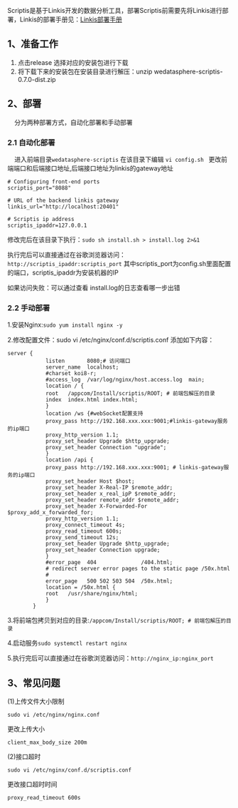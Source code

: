 Scriptis是基于Linkis开发的数据分析工具，部署Scriptis前需要先将Linkis进行部署，Linkis的部署手册见：[Linkis部署手册](https://github.com/WeBankFinTech/Linkis/blob/master/docs/zh_CN/ch1/deploy.md)

## 1、准备工作

1. 点击release 选择对应的安装包进行下载
2. 将下载下来的安装包在安装目录进行解压：unzip wedatasphere-scriptis-0.7.0-dist.zip

## 2、部署
&nbsp;&nbsp;&nbsp;&nbsp;分为两种部署方式，自动化部署和手动部署

### 2.1 自动化部署
&nbsp;&nbsp;&nbsp;&nbsp;进入前端目录```wedatasphere-scriptis``` 在该目录下编辑 ```vi config.sh ```
更改前端端口和后端接口地址,后端接口地址为linkis的gateway地址
```$xslt
# Configuring front-end ports
scriptis_port="8088"

# URL of the backend linkis gateway
linkis_url="http://localhost:20401"

# Scriptis ip address
scriptis_ipaddr=127.0.0.1
```

修改完后在该目录下执行：```sudo sh install.sh > install.log 2>&1```

执行完后可以直接通过在谷歌浏览器访问：```http://scriptis_ipaddr:scriptis_port``` 其中scriptis_port为config.sh里面配置的端口，scriptis_ipaddr为安装机器的IP

如果访问失败：可以通过查看 install.log的日志查看哪一步出错

### 2.2 手动部署
1.安装Nginx:```sudo yum install nginx -y```

2.修改配置文件：sudo vi /etc/nginx/conf.d/scriptis.conf
添加如下内容：
```
server {
            listen       8080;# 访问端口
            server_name  localhost;
            #charset koi8-r;
            #access_log  /var/log/nginx/host.access.log  main;
            location / {
            root   /appcom/Install/scriptis/ROOT; # 前端包解压的目录
            index  index.html index.html;
            }
            location /ws {#webSocket配置支持
            proxy_pass http://192.168.xxx.xxx:9001;#linkis-gateway服务的ip端口
            proxy_http_version 1.1;
            proxy_set_header Upgrade $http_upgrade;
            proxy_set_header Connection "upgrade";
            }
            location /api {
            proxy_pass http://192.168.xxx.xxx:9001; # linkis-gateway服务的ip端口
            proxy_set_header Host $host;
            proxy_set_header X-Real-IP $remote_addr;
            proxy_set_header x_real_ipP $remote_addr;
            proxy_set_header remote_addr $remote_addr;
            proxy_set_header X-Forwarded-For $proxy_add_x_forwarded_for;
            proxy_http_version 1.1;
            proxy_connect_timeout 4s;
            proxy_read_timeout 600s;
            proxy_send_timeout 12s;
            proxy_set_header Upgrade $http_upgrade;
            proxy_set_header Connection upgrade;
            }
            #error_page  404              /404.html;
            # redirect server error pages to the static page /50x.html
            #
            error_page   500 502 503 504  /50x.html;
            location = /50x.html {
            root   /usr/share/nginx/html;
            }
        }

```

3.将前端包拷贝到对应的目录:```/appcom/Install/scriptis/ROOT; # 前端包解压的目录 ```

4.启动服务```sudo systemctl restart nginx```

5.执行完后可以直接通过在谷歌浏览器访问：```http://nginx_ip:nginx_port```

## 3、常见问题

(1)上传文件大小限制

```
sudo vi /etc/nginx/nginx.conf
```

更改上传大小

```
client_max_body_size 200m
```

 (2)接口超时

```
sudo vi /etc/nginx/conf.d/scriptis.conf
```


更改接口超时时间

```
proxy_read_timeout 600s
```

